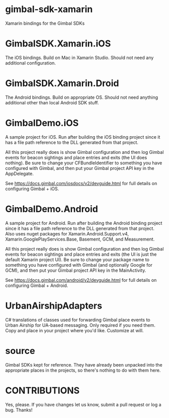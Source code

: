 # gimbal-sdk-xamarin
Xamarin bindings for the Gimbal SDKs

# GimbalSDK.Xamarin.iOS
The iOS bindings.  Build on Mac in Xamarin Studio.  Should not need any additional configuration.

# GimbalSDK.Xamarin.Droid
The Android bindings.  Build on appropriate OS.  Should not need anything additional other than local Android SDK stuff.

# GimbalDemo.iOS
A sample project for iOS.  Run after building the iOS binding project since it has a file path reference to the DLL generated from that project.

All this project really does is show Gimbal configuration and then log Gimbal events for beacon sightings and place entries and exits (the UI does nothing).  Be sure to change your CFBundleIdentifier to something you have configured with Gimbal, and then put your Gimbal project API key in the AppDelegate.  

See https://docs.gimbal.com/iosdocs/v2/devguide.html for full details on configuring Gimbal + iOS.

# GimbalDemo.Android
A sample project for Android.  Run after building the Android binding project since it has a file path reference to the DLL generated from that project. Also uses nuget packages for Xamarin.Android.Support.v4, Xamarin.GooglePlayServices.Base, Basement, GCM, and Measurement. 

All this project really does is show Gimbal configuration and then log Gimbal events for beacon sightings and place entries and exits (the UI is just the default Xamarin project UI).  Be sure to change your package name to something you have configured with Gimbal (and optionally Google for GCM), and then put your Gimbal project API key in the MainActivity.

See https://docs.gimbal.com/android/v2/devguide.html for full details on configuring Gimbal + Android.

# UrbanAirshipAdapters
C# translations of classes used for forwarding Gimbal place events to Urban Airship for UA-based messaging.  Only required if you need them.  Copy and place in your project where you'd like.  Customize at will.

# source
Gimbal SDKs kept for reference.  They have already been unpacked into the appropriate places in the projects, so there's nothing to do with them here.

# CONTRIBUTIONS
Yes, please.  If you have changes let us know, submit a pull request or log a bug.  Thanks!
